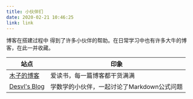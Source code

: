 ```yaml
---
title: 小伙伴们
date: 2020-02-21 10:46:25
link: link
---
```


博客在搭建过程中 得到了许多小伙伴的帮助。在日常学习中也有许多大牛的博客，在此一并收藏。

|站点                              |印象
----------------------------------|----------------------|
| [木子的博客](https://blog.k8s.li)|爱读书，每一篇博客都干货满满
|[Desvl's Blog](https://desvl.xyz)|学数学的小伙伴，一起讨论了Markdown公式问题
